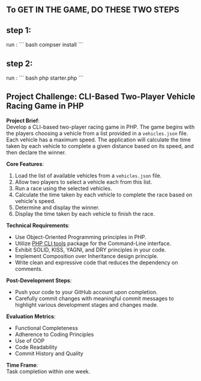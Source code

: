 ## To GET IN THE GAME, DO THESE TWO STEPS
<h2>step 1:</h2>
run :
``` bash
compser install
```
<h2>step 2:</h2>
run : 
``` bash
php starter.php
```


## Project Challenge: CLI-Based Two-Player Vehicle Racing Game in PHP

**Project Brief**:  
Develop a CLI-based two-player racing game in PHP. The game begins with the players choosing a vehicle from a list provided in a `vehicles.json` file. Each vehicle has a maximum speed. The application will calculate the time taken by each vehicle to complete a given distance based on its speed, and then declare the winner.

**Core Features**:   
1. Load the list of available vehicles from a `vehicles.json` file.
2. Allow two players to select a vehicle each from this list.
3. Run a race using the selected vehicles.
4. Calculate the time taken by each vehicle to complete the race based on vehicle's speed.
5. Determine and display the winner.
6. Display the time taken by each vehicle to finish the race.

**Technical Requirements**:  
- Use Object-Oriented Programming principles in PHP.
- Utilize [PHP CLI tools](https://github.com/wp-cli/php-cli-tools) package for the Command-Line interface.
- Exhibit SOLID, KISS, YAGNI, and DRY principles in your code.
- Implement Composition over Inheritance design principle.
- Write clean and expressive code that reduces the dependency on comments.

**Post-Development Steps**:  
- Push your code to your GitHub account upon completion.
- Carefully commit changes with meaningful commit messages to highlight various development stages and changes made.

**Evaluation Metrics**:  
- Functional Completeness
- Adherence to Coding Principles
- Use of OOP
- Code Readability
- Commit History and Quality

**Time Frame**:  
Task completion within one week.

